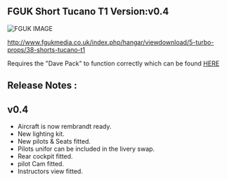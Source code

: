 FGUK Short Tucano T1 Version:v0.4
-----------------------------

![FGUK IMAGE](http://www.fguk.eu/images/jdownloads/screenshots/thumbnails/fgfs-screen-001.png)

http://www.fgukmedia.co.uk/index.php/hangar/viewdownload/5-turbo-props/38-shorts-tucano-t1


Requires the "Dave Pack" to function correctly which can be found <a href="http://www.fgukmedia.co.uk/index.php/hangar/viewdownload/11-other-objects-and-vehicles/170-davepackupdate">HERE</a>
 

Release Notes :
-----------------
 

v0.4
-----

* Aircraft is now rembrandt ready.
* New lighting kit.
* New pilots & Seats fitted.
* Pilots unifor can be included in the livery swap.
* Rear cockpit fitted.
* pilot Cam fitted.
* Instructors view fitted. 

